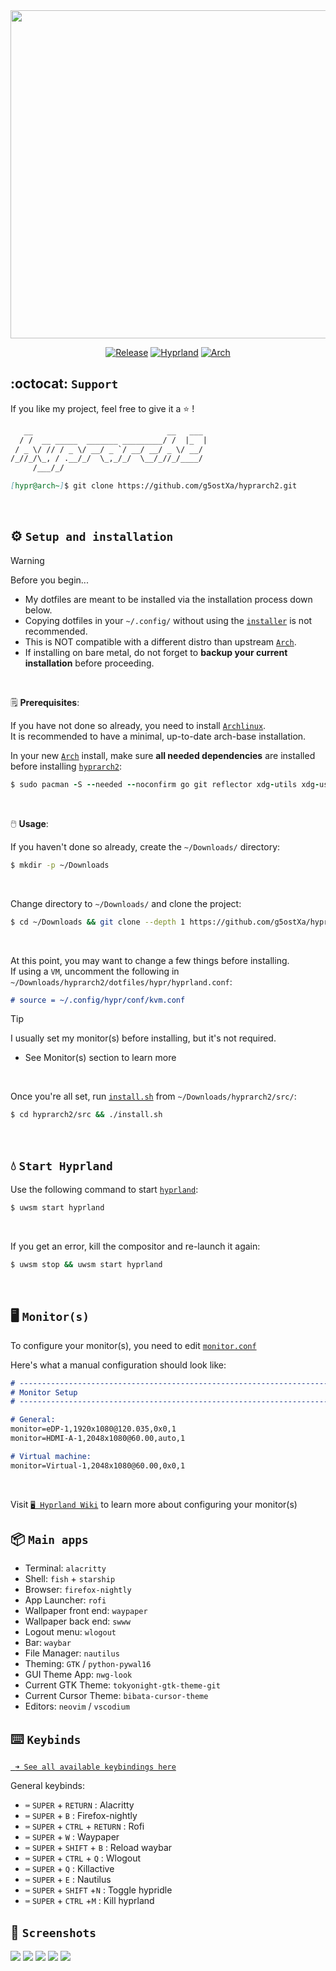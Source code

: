 <div align="center">

<img src="/assets/logos/hyprarch2-sx234.png" width="525" height="525"/>

[![Release](https://img.shields.io/badge/hyprarch2-v1.3.10-cyan.svg)](https://github.com/g5ostXa/hyprarch2/)
[![Hyprland](https://img.shields.io/badge/Hyprland-%236A0DAD?&logo=hyprland&logoColor=white)](https://hyprland.org/)
[![Arch](https://img.shields.io/badge/Arch%20Linux-1793D1?logo=arch-linux&logoColor=6A0DAD)](https://archlinux.org/)

</div>

## :octocat: `Support`
If you like my project, feel free to give it a ⭐ !
```md
   __                              __   ___
  / /  __ _____  _______ _________/ /  |_  |
 / _ \/ // / _ \/ __/ _ `/ __/ __/ _ \/ __/
/_//_/\_, / .__/_/  \_,_/_/  \__/_//_/____/
     /___/_/

[hypr@arch~]$ git clone https://github.com/g5ostXa/hyprarch2.git
```
<br>

## ⚙️ `Setup and installation`
> [!WARNING]
> Before you begin... 
> - My dotfiles are meant to be installed via the installation process down below.
> - Copying dotfiles in your `~/.config/` without using the [`installer`](/src/install.sh) is not recommended.
> - This is NOT compatible with a different distro than upstream [`Arch`](https://archlinux.org).
> - If installing on bare metal, do not forget to **backup your current installation** before proceeding.
<br>

🗒️ **Prerequisites**:
<br>

If you have not done so already, you need to install [`Archlinux`](https://archlinux.org).\
It is recommended to have a minimal, up-to-date arch-base installation.

In your new [`Arch`](https://archlinux.org/) install, make sure **all needed dependencies** are installed before installing [`hyprarch2`](/):
```ruby
$ sudo pacman -S --needed --noconfirm go git reflector xdg-utils xdg-user-dirs gum figlet vim networkmanager network-manager-applet wireless_tools wpa_supplicant dialog os-prober mtools dosfstools base-devel linux-headers
```
<br>

🖱️ **Usage**:
<br>

If you haven't done so already, create the `~/Downloads/` directory:
```bash
$ mkdir -p ~/Downloads
```
<br>

Change directory to `~/Downloads/` and clone the project:
```bash
$ cd ~/Downloads && git clone --depth 1 https://github.com/g5ostXa/hyprarch2.git
```
<br>

At this point, you may want to change a few things before installing. \
If using a `VM`, uncomment the following in `~/Downloads/hyprarch2/dotfiles/hypr/hyprland.conf`:
```md
# source = ~/.config/hypr/conf/kvm.conf
```
> [!TIP]
> I usually set my monitor(s) before installing, but it's not required.
> - See Monitor(s) section to learn more
<br>

Once you're all set, run [`install.sh`](src/install.sh) from `~/Downloads/hyprarch2/src/`:
```bash
$ cd hyprarch2/src && ./install.sh
```
<br>

## 💧 `Start Hyprland`
Use the following command to start [`hyprland`](https://wiki.hyprland.org):
```ruby
$ uwsm start hyprland
```
<br>

If you get an error, kill the compositor and re-launch it again:
```bash
$ uwsm stop && uwsm start hyprland
```
<br>

## 🖥️ `Monitor(s)`
To configure your monitor(s), you need to edit [`monitor.conf`](/dotfiles/hypr/conf/monitor.conf)

Here's what a manual configuration should look like:
```md
# -------------------------------------------------------------------------------------
# Monitor Setup
# -------------------------------------------------------------------------------------

# General:
monitor=eDP-1,1920x1080@120.035,0x0,1
monitor=HDMI-A-1,2048x1080@60.00,auto,1

# Virtual machine:
monitor=Virtual-1,2048x1080@60.00,0x0,1
```
<br>

Visit [`🖥 Hyprland Wiki`](https://wiki.hyprland.org/Configuring/Monitors) to learn more about configuring your monitor(s)
<br>

## 📦 `Main apps`
- Terminal: `alacritty`
- Shell: `fish` + `starship`
- Browser: `firefox-nightly`
- App Launcher: `rofi`
- Wallpaper front end: `waypaper`
- Wallpaper back end: `swww`
- Logout menu: `wlogout`
- Bar: `waybar`
- File Manager: `nautilus`
- Theming: `GTK` / `python-pywal16`
- GUI Theme App: `nwg-look`
- Current GTK Theme: `tokyonight-gtk-theme-git`
- Current Cursor Theme: `bibata-cursor-theme`
- Editors: `neovim` / `vscodium`

## ⌨️ `Keybinds`
[` ➜ See all available keybindings here`](/dotfiles/hypr/conf/keybindings.conf)

General keybinds:
- `⌨️` `SUPER` + `RETURN` : Alacritty
- `⌨️` `SUPER` + `B` : Firefox-nightly
- `⌨️` `SUPER` + `CTRL` + `RETURN` : Rofi
- `⌨️` `SUPER` + `W` : Waypaper 
- `⌨️` `SUPER` + `SHIFT` + `B` : Reload waybar 
- `⌨️` `SUPER` + `CTRL` + `Q` : Wlogout
- `⌨️` `SUPER` + `Q` : Killactive
- `⌨️` `SUPER` + `E` : Nautilus
- `⌨️` `SUPER` + `SHIFT` +`N` : Toggle hypridle
- `⌨️` `SUPER` + `CTRL` +`M` : Kill hyprland

## 📸 `Screenshots`
<img src="/assets/screenshots/h2sc5.png"/>
<img src="/assets/screenshots/h2sc6.png"/>
<img src="/assets/screenshots/h2sc2.png"/>
<img src="/assets/screenshots/h2sc3.png"/>
<img src="/assets/screenshots/h2sc4.png"/>
